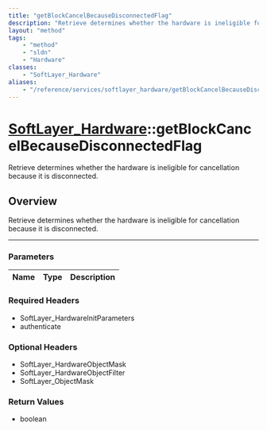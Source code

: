 ```yaml
---
title: "getBlockCancelBecauseDisconnectedFlag"
description: "Retrieve determines whether the hardware is ineligible for cancellation because it is disconnected."
layout: "method"
tags:
    - "method"
    - "sldn"
    - "Hardware"
classes:
    - "SoftLayer_Hardware"
aliases:
    - "/reference/services/softlayer_hardware/getBlockCancelBecauseDisconnectedFlag"
---
```

# [SoftLayer_Hardware](/reference/services/SoftLayer_Hardware)::getBlockCancelBecauseDisconnectedFlag

Retrieve determines whether the hardware is ineligible for cancellation because it is disconnected.


## Overview 
Retrieve determines whether the hardware is ineligible for cancellation because it is disconnected.

-----

### Parameters 
|Name | Type | Description |
| --- | --- | --- |


### Required Headers
* SoftLayer_HardwareInitParameters
* authenticate


### Optional Headers
* SoftLayer_HardwareObjectMask
* SoftLayer_HardwareObjectFilter
* SoftLayer_ObjectMask

### Return Values
* boolean




